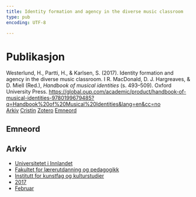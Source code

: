 ```yaml
---
title: Identity formation and agency in the diverse music classroom
type: pub
encoding: UTF-8

---
```

<h1>Publikasjon</h1>
<article id="csl-bib-container-S262E6W7" class="csl-bib-container">
  <div class="csl-bib-body"> <div class="csl-entry">Westerlund, H., Partti, H., &#38; Karlsen, S. (2017). Identity formation and agency in the diverse music classroom. I R. MacDonald, D. J. Hargreaves, &#38; D. Miell (Red.), <i>Handbook of musical identities</i> (s. 493–509). Oxford University Press. <a href="https://global.oup.com/academic/product/handbook-of-musical-identities-9780199679485?q=Handbook%20of%20Musical%20Identities&#38;lang=en&#38;cc=no">https://global.oup.com/academic/product/handbook-of-musical-identities-9780199679485?q=Handbook%20of%20Musical%20Identities&#38;lang=en&#38;cc=no</a></div> </div>
  <div class="csl-bib-buttons">
    <a href="#taxonomy-article-S262E6W7" alt="archive" class="csl-bib-button">Arkiv</a>
    <a href="https://app.cristin.no/results/show.jsf?id=1453215" alt="Cristin" class="csl-bib-button">Cristin</a>
    <a href="http://zotero.org/groups/5881554/items/S262E6W7" alt="Zotero" class="csl-bib-button">Zotero</a>
    <a href="#keywords-article-S262E6W7" alt="keywords" class="csl-bib-button">Emneord</a>
  </div>
  <div id="csl-bib-meta-container-S262E6W7"></div>
</article>
<div id="csl-bib-meta-S262E6W7" class="csl-bib-meta">
  <article id="keywords-article-S262E6W7" class="keywords-article">
    <h1>Emneord</h1>
    
  </article>
  <article id="taxonomy-article-S262E6W7" class="taxonomy-article">
    <h1>Arkiv</h1>
    <ul>
      <li>
        <a href="/nn/archive/?key=3DCRN523">Universitetet i Innlandet</a>
      </li>
      <li>
        <a href="/nn/archive/?key=WYNZA47F">Fakultet for lærerutdanning og pedagogikk</a>
      </li>
      <li>
        <a href="/nn/archive/?key=VBB2T4VJ">Institutt for kunstfag og kulturstudier</a>
      </li>
      <li>
        <a href="/nn/archive/?key=5F26UTRK">2017</a>
      </li>
      <li>
        <a href="/nn/archive/?key=EPHNPDGW">Februar</a>
      </li>
    </ul>
  </article>
</div>
